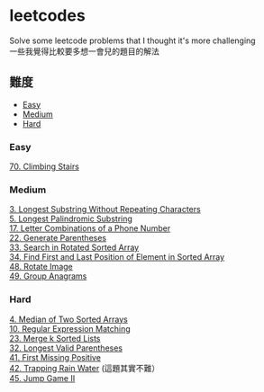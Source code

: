 # leetcodes
Solve some leetcode problems that I thought it's more challenging   
一些我覺得比較要多想一會兒的題目的解法

## 難度
+ [Easy](#Easy)  
+ [Medium](#Medium)  
+ [Hard](#Hard)  

### Easy
[70. Climbing Stairs](https://github.com/fhsi5794/leetcodes/tree/master/70._Climbing_Stairs)  

### Medium
[3. Longest Substring Without Repeating Characters](https://github.com/fhsi5794/leetcodes/tree/master//03_Longest_Substring_Without_Repeating_Characters)  
[5. Longest Palindromic Substring ](https://github.com/fhsi5794/leetcodes/tree/master//05_Longest_Palindromic_Substring)  
[17. Letter Combinations of a Phone Number](https://github.com/fhsi5794/leetcodes/tree/master/17_Letter_Combinations_of_a_Phone_Number)   
[22. Generate Parentheses](https://github.com/fhsi5794/leetcodes/tree/master/22_Generate_Parentheses)  
[33. Search in Rotated Sorted Array](https://github.com/fhsi5794/leetcodes/tree/master/33._Search_in_Rotated_Sorted_Array)    
[34. Find First and Last Position of Element in Sorted Array](https://github.com/fhsi5794/leetcodes/tree/master/34_Find_First_and_Last_Position_of_Element_in_Sorted_Array)  
[48. Rotate Image](https://github.com/fhsi5794/leetcodes/tree/master/48._Rotate_Image)   
[49. Group Anagrams](https://github.com/fhsi5794/leetcodes/tree/master/49._Group_Anagrams)   

### Hard
[4. Median of Two Sorted Arrays](https://github.com/fhsi5794/leetcodes/tree/master//04_Median_of_Two_Sorted%20Arrays)  
[10. Regular Expression Matching](https://github.com/fhsi5794/leetcodes/tree/master//10_Regular_Expression_Matching)    
[23. Merge k Sorted Lists](https://github.com/fhsi5794/leetcodes/tree/master/23_Merge_k_Sorted_Lists)      
[32. Longest Valid Parentheses](https://github.com/fhsi5794/leetcodes/tree/master/32_Longest_Valid_Parentheses)     
[41. First Missing Positive](https://github.com/fhsi5794/leetcodes/tree/master/41._First_Missing_Positive)     
[42. Trapping Rain Water](https://github.com/fhsi5794/leetcodes/tree/master/42._Trapping_Rain_Water)   (這題其實不難）        
[45. Jump Game II](https://github.com/fhsi5794/leetcodes/tree/master/45._Jump_Game_II)      
